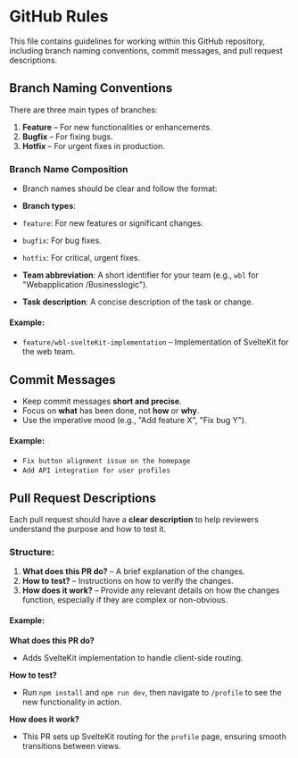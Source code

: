# GitHub Rules

This file contains guidelines for working within this GitHub repository, including branch naming conventions, commit messages, and pull request descriptions.

## Branch Naming Conventions

There are three main types of branches:

1. **Feature** – For new functionalities or enhancements.
2. **Bugfix** – For fixing bugs.
3. **Hotfix** – For urgent fixes in production.

### Branch Name Composition

- Branch names should be clear and follow the format:

- **Branch types**:
- `feature`: For new features or significant changes.
- `bugfix`: For bug fixes.
- `hotfix`: For critical, urgent fixes.

- **Team abbreviation**: A short identifier for your team (e.g., `wbl` for "Webapplication /Businesslogic").

- **Task description**: A concise description of the task or change.

#### Example:
- `feature/wbl-svelteKit-implementation` – Implementation of SvelteKit for the web team.

## Commit Messages

- Keep commit messages **short and precise**.
- Focus on **what** has been done, not **how** or **why**.
- Use the imperative mood (e.g., "Add feature X", "Fix bug Y").

#### Example:
- `Fix button alignment issue on the homepage`
- `Add API integration for user profiles`

## Pull Request Descriptions

Each pull request should have a **clear description** to help reviewers understand the purpose and how to test it.

### Structure:
1. **What does this PR do?** – A brief explanation of the changes.
2. **How to test?** – Instructions on how to verify the changes.
3. **How does it work?** – Provide any relevant details on how the changes function, especially if they are complex or non-obvious.

#### Example:
**What does this PR do?**
- Adds SvelteKit implementation to handle client-side routing.

**How to test?**
- Run `npm install` and `npm run dev`, then navigate to `/profile` to see the new functionality in action.

**How does it work?**
- This PR sets up SvelteKit routing for the `profile` page, ensuring smooth transitions between views.
